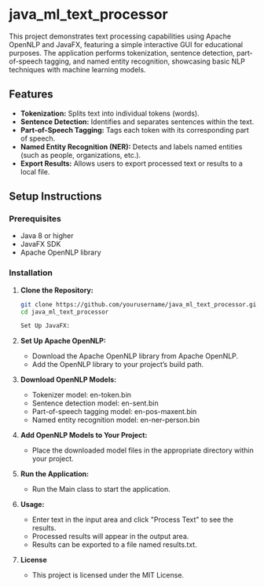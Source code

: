 # java_ml_text_processor

This project demonstrates text processing capabilities using Apache OpenNLP and JavaFX, featuring a simple interactive GUI for educational purposes. The application performs tokenization, sentence detection, part-of-speech tagging, and named entity recognition, showcasing basic NLP techniques with machine learning models.

## Features
- **Tokenization:** Splits text into individual tokens (words).
- **Sentence Detection:** Identifies and separates sentences within the text.
- **Part-of-Speech Tagging:** Tags each token with its corresponding part of speech.
- **Named Entity Recognition (NER):** Detects and labels named entities (such as people, organizations, etc.).
- **Export Results:** Allows users to export processed text or results to a local file.

## Setup Instructions

### Prerequisites
- Java 8 or higher
- JavaFX SDK
- Apache OpenNLP library

### Installation

1. **Clone the Repository:**
   ```bash
   git clone https://github.com/yourusername/java_ml_text_processor.git
   cd java_ml_text_processor

   Set Up JavaFX:

2. **Set Up Apache OpenNLP:**
   - Download the Apache OpenNLP library from Apache OpenNLP.
   - Add the OpenNLP library to your project’s build path.

3. **Download OpenNLP Models:**
   - Tokenizer model: en-token.bin
   - Sentence detection model: en-sent.bin
   - Part-of-speech tagging model: en-pos-maxent.bin
   - Named entity recognition model: en-ner-person.bin

4. **Add OpenNLP Models to Your Project:**
   - Place the downloaded model files in the appropriate directory within your project.

5. **Run the Application:**
   - Run the Main class to start the application.

6. **Usage:**
   - Enter text in the input area and click "Process Text" to see the results.
   - Processed results will appear in the output area.
   - Results can be exported to a file named results.txt.

7. **License**
   - This project is licensed under the MIT License.
